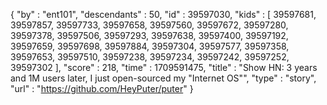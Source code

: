 {
  "by" : "ent101",
  "descendants" : 50,
  "id" : 39597030,
  "kids" : [ 39597681, 39597857, 39597733, 39597658, 39597560, 39597672, 39597280, 39597378, 39597506, 39597293, 39597638, 39597400, 39597192, 39597659, 39597698, 39597884, 39597304, 39597577, 39597358, 39597653, 39597510, 39597238, 39597234, 39597242, 39597252, 39597302 ],
  "score" : 218,
  "time" : 1709591475,
  "title" : "Show HN: 3 years and 1M users later, I just open-sourced my \"Internet OS\"",
  "type" : "story",
  "url" : "https://github.com/HeyPuter/puter"
}
